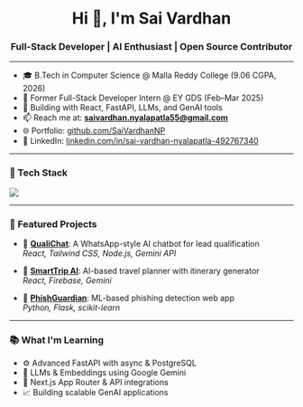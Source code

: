 <h1 align="center">Hi 👋, I'm Sai Vardhan</h1>
<h3 align="center">Full-Stack Developer | AI Enthusiast | Open Source Contributor</h3>

---

- 🎓 B.Tech in Computer Science @ Malla Reddy College (9.06 CGPA, 2026)
- 💼 Former Full-Stack Developer Intern @ EY GDS (Feb–Mar 2025)
- 🤖 Building with React, FastAPI, LLMs, and GenAI tools
- 📫 Reach me at: **saivardhan.nyalapatla55@gmail.com**
- 🌐 Portfolio: [github.com/SaiVardhanNP](https://github.com/SaiVardhanNP)
- 🔗 LinkedIn: [linkedin.com/in/sai-vardhan-nyalapatla-492767340](https://www.linkedin.com/in/sai-vardhan-nyalapatla-492767340)

---

### 🚀 Tech Stack
<p>
  <img src="https://skillicons.dev/icons?i=react,nextjs,ts,js,html,css,tailwind,nodejs,express,python,fastapi,flask,mongodb,mysql,git,github,vscode" />
</p>

---

### 📌 Featured Projects

- 🔹 [**QualiChat**](https://github.com/SaiVardhanNP/ChatBasedAgent): A WhatsApp-style AI chatbot for lead qualification  
  _React, Tailwind CSS, Node.js, Gemini API_

- 🔹 [**SmartTrip AI**](https://github.com/SaiVardhanNP/ai-travel-planner): AI-based travel planner with itinerary generator  
  _React, Firebase, Gemini_

- 🔹 [**PhishGuardian**](https://github.com/SaiVardhanNP/PhishGuardian): ML-based phishing detection web app  
  _Python, Flask, scikit-learn_

---

### 📚 What I'm Learning
- ⚙️ Advanced FastAPI with async & PostgreSQL
- 🧠 LLMs & Embeddings using Google Gemini
- 🔮 Next.js App Router & API integrations
- 📈 Building scalable GenAI applications


